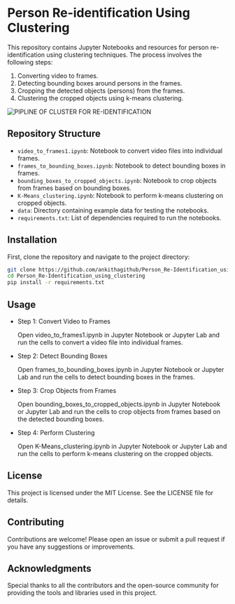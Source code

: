 # Person Re-identification Using Clustering

This repository contains Jupyter Notebooks and resources for person re-identification using clustering techniques. The process involves the following steps:
1. Converting video to frames.
2. Detecting bounding boxes around persons in the frames.
3. Cropping the detected objects (persons) from the frames.
4. Clustering the cropped objects using k-means clustering.

![PIPLINE OF CLUSTER FOR RE-IDENTIFICATION](https://github.com/ankithagithub/Person_Re-Identification_using_Clustering/assets/144572147/be4b92d1-6e69-4e3b-87dd-d6ff7b926fe1)

## Repository Structure
- `video_to_frames1.ipynb`: Notebook to convert video files into individual frames.
- `frames_to_bounding_boxes.ipynb`: Notebook to detect bounding boxes in frames.
- `bounding_boxes_to_cropped_objects.ipynb`: Notebook to crop objects from frames based on bounding boxes.
- `K-Means_clustering.ipynb`: Notebook to perform k-means clustering on cropped objects.
- `data`: Directory containing example data for testing the notebooks.
- `requirements.txt`: List of dependencies required to run the notebooks.

## Installation
First, clone the repository and navigate to the project directory:

```bash
git clone https://github.com/ankithagithub/Person_Re-Identification_using_clustering.git
cd Person_Re-Identification_using_clustering
pip install -r requirements.txt
```

## Usage
- Step 1: Convert Video to Frames

  Open video_to_frames1.ipynb in Jupyter Notebook or Jupyter Lab and run the cells to convert a video file into individual frames.

- Step 2: Detect Bounding Boxes

  Open frames_to_bounding_boxes.ipynb in Jupyter Notebook or Jupyter Lab and run the cells to detect bounding boxes in the frames.

- Step 3: Crop Objects from Frames

  Open bounding_boxes_to_cropped_objects.ipynb in Jupyter Notebook or Jupyter Lab and run the cells to crop objects from frames based on the detected bounding boxes.

- Step 4: Perform Clustering

  Open K-Means_clustering.ipynb in Jupyter Notebook or Jupyter Lab and run the cells to perform k-means clustering on the cropped objects.

## License

This project is licensed under the MIT License. See the LICENSE file for details.

## Contributing

Contributions are welcome! Please open an issue or submit a pull request if you have any suggestions or improvements.

## Acknowledgments

Special thanks to all the contributors and the open-source community for providing the tools and libraries used in this project.
